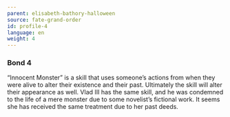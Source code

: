 ```yaml
---
parent: elisabeth-bathory-halloween
source: fate-grand-order
id: profile-4
language: en
weight: 4
---
```


### Bond 4

“Innocent Monster” is a skill that uses someone’s actions from when they were alive to alter their existence and their past. Ultimately the skill will alter their appearance as well.
Vlad III has the same skill, and he was condemned to the life of a mere monster due to some novelist’s fictional work.
It seems she has received the same treatment due to her past deeds.
